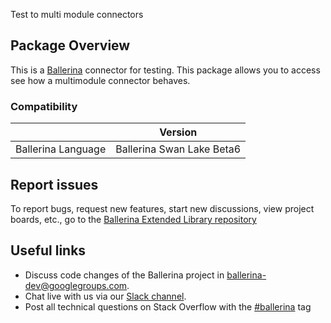 Test to multi module connectors

## Package Overview
This is a [Ballerina](https://ballerina.io/) connector for testing.
This package allows you to access see how a multimodule connector behaves.

### Compatibility
|                      |  Version                   |
|----------------------|--------------------------- |
| Ballerina Language   | Ballerina Swan Lake Beta6  |

## Report issues
To report bugs, request new features, start new discussions, view project boards, etc., go to the [Ballerina Extended Library repository](https://github.com/ballerina-platform/ballerina-extended-library)

## Useful links
- Discuss code changes of the Ballerina project in [ballerina-dev@googlegroups.com](mailto:ballerina-dev@googlegroups.com).
- Chat live with us via our [Slack channel](https://ballerina.io/community/slack/).
- Post all technical questions on Stack Overflow with the [#ballerina](https://stackoverflow.com/questions/tagged/ballerina) tag
